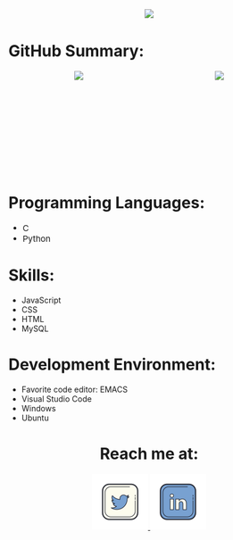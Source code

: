 <!--
<div id="description" style="font-size:15px">
    <h1> Hi there! 👋. I'm Oscar Morales!</h1>
    <ul>
    <li>📚 I'm a Full-stack software developer from Colombia</li>
    <li>🔎 I would like to learn about: Video games development</li>
    <li>💪 I’m currently trying to improve: Python, MySQL, and JS skills</li>
    <li>💬 Ask me about: Fútbol (AC Milan fan), games, software development</li>
    <li>🤔 I’m looking for help with: Cyber-security</li>
    </ul>
</div>
<div align="center">
    <img src="./icons/coding.gif">
    <p style="font-size:30px">I love coding and solve code challenges!</p>
</div>
-->
<div align="center">
    <img src="https://photos.google.com/share/AF1QipNy2jWBDsxHmt_jdoemNCMOqnom1madyJzWZ8JnorLLnRuoHBUI63g1kiXdyNnqJw/photo/AF1QipNyNbV-EYvtqi2AsQ9PrZNw4XNC62b_rSXcHBA9?key=ejdlZXZIcUIwV1VDOXAySGtrcmdqOGExLV9zQlpB">
</div>
<h1>GitHub Summary:</h1>
<div style="display:flex; justify-content:space-around">
    <img src="https://github-readme-stats.vercel.app/api?username=oimoralest&show_icons=true&theme=tokyonight" height="180px">
    <img src="https://github-readme-stats.vercel.app/api/top-langs/?username=oimoralest&theme=tokyonight&langs_count=8&layout=compact" height="180px">
</div>
<h1>Programming Languages:</h1>
<div style="font-size:15px">
    <ul>
        <li>C</li>
        <li>Python</li>
    </ul>
</div>
<h1>Skills:</h1>
<div>
    <ul>
        <li>JavaScript</li>
        <li>CSS</li>
        <li>HTML</li>
        <li>MySQL</li>
    </ul>
</div>
<h1>Development Environment:</h1>
<div>
    <ul>
        <li>Favorite code editor: EMACS</li>
        <li>Visual Studio Code</li>
        <li>Windows</li>
        <li>Ubuntu</li>
    </ul>
</div>
<div align="center">
    <h1>Reach me at:</h1>
    <a href="https://twitter.com/oi_moralest">
        <img src="./icons/twitter.png" width="100px" height="100px">
    </a>
    <a href="https://www.linkedin.com/in/oimoralest">
        <img src="./icons/linkedin.png" width="100px" height="100px">
    </a>
</div>
